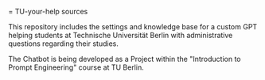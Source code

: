 = TU-your-help sources

This repository includes the settings and knowledge base for a custom GPT helping students at Technische Universität Berlin with administrative questions regarding their studies.

The Chatbot is being developed as a Project within the "Introduction to Prompt Engineering" course at TU Berlin.